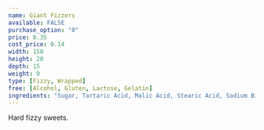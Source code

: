 ```yaml
---
name: Giant Fizzers
available: FALSE
purchase_option: "0"
price: 0.35
cost_price: 0.14
width: 150
height: 20
depth: 15
weight: 0
type: [Fizzy, Wrapped]
free: [Alcohol, Gluten, Lactose, Gelatin]
ingredients: "Sugar, Tartaric Acid, Malic Acid, Stearic Acid, Sodium Bicarbonate, Modified Starch, Magnesium Stearate, Anti-Caking Agent: Magnesium Carbonate; Flavourings, Colours: Anthocyanins, Copper Chlorophyllin, Curcumin, Lutein, Paprika"
---
```

Hard fizzy sweets.